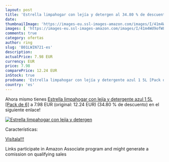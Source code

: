 ```yaml
---
layout: post
title: 'Estrella limpahogar con lejía y detergen al 34.80 % de descuento'
date: 
thumbnailImage: 'https://images-eu.ssl-images-amazon.com/images/I/41m4Wd9ofWL._SL200_.jpg'
images: [ 'https://images-eu.ssl-images-amazon.com/images/I/41m4Wd9ofWL._SL200_.jpg' ]
comments: true
category: ofertas
author: ring
slug: 'B01LWIN721-es'
description:
actualPrice: 7.98 EUR
currency: EUR
price: 7.98
comparePrice: 12.24 EUR
inStock: true
prodname: 'Estrella limpahogar con lejía y detergente azul 1 5L [Pack de 6]'
country: 'es'
---
```


Ahora mismo tienes [Estrella limpahogar con lejía y detergente azul 1 5L [Pack de 6]](https://www.amazon.es/dp/B01LWIN721/?tag=tolees-21) a 7.98 EUR (original: 12.24 EUR) (34.80 %  de descuento) en el siguiente enlace!

[![Estrella limpahogar con lejía y detergen](https://images-eu.ssl-images-amazon.com/images/I/41m4Wd9ofWL._SL200_.jpg)](https://www.amazon.es/dp/B01LWIN721/?tag=tolees-21)

Características:


[Visítala!!!](https://www.amazon.es/dp/B01LWIN721/?tag=tolees-21)

Links participate in Amazon Associate program and might generate a comission on qualifying sales
